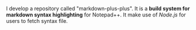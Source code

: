 I develop a repository called "markdown-plus-plus". It is a **build system for markdown syntax highlighting** for Notepad++. It make use of *Node.js* for users to fetch syntax file.
